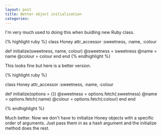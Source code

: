 ```yaml
---
layout: post
title: Better object initialization
categories:
---
```


I'm very much used to doing this when buidling new Ruby class.

{% highlight ruby %}
class Honey
  attr_accessor :sweetness, :name, :colour

  def initialize(sweetness, name, colour)
    @sweetness = sweetness
    @name = name
    @colour = colour
  end
end
{% endhighlight %}

This looks fine but here is a better version.

{% highlight ruby %}

class Honey
  attr_accessor :sweetness, :name, :colour

  def initialize(options = {})
    @sweetness = options.fetch(:sweetness)
    @name = options.fetch(:name)
    @colour = options.fetch(:colour)
  end
end

{% endhighlight %}

Much better. Now we don't have to initialize Honey objects with a specific order of arguments. Just pass them in as a hash argument and the initialize method does the rest.
